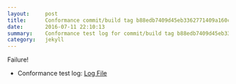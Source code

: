 ```yaml
---
layout:     post
title:      Conformance commit/build tag b88edb7409d45eb3362771409a160c392e925438
date:       2016-07-11 22:10:13
summary:    Conformance test log for commit/build tag b88edb7409d45eb3362771409a160c392e925438.
category:   jekyll
---
```


Failure!

- Conformance test log: [Log File](http://s3-us-west-2.amazonaws.com/kraken-e2e-logs/conformance/kraken_b88edb7409d45eb3362771409a160c392e925438/build-log.txt)
